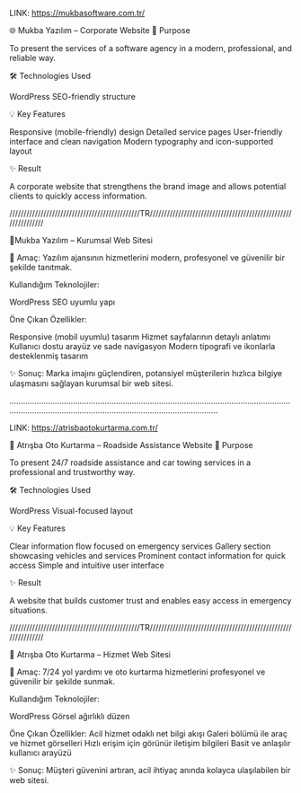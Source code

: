 LINK:  https://mukbasoftware.com.tr/

🌐 Mukba Yazılım – Corporate Website
📍 Purpose

To present the services of a software agency in a modern, professional, and reliable way.

🛠️ Technologies Used

WordPress
SEO-friendly structure

💡 Key Features

Responsive (mobile-friendly) design
Detailed service pages
User-friendly interface and clean navigation
Modern typography and icon-supported layout

✨ Result

A corporate website that strengthens the brand image and allows potential clients to quickly access information.


//////////////////////////////////////////////TR//////////////////////////////////////////////////////////////


🔹Mukba Yazılım – Kurumsal Web Sitesi

📍 Amaç: Yazılım ajansının hizmetlerini modern, profesyonel ve güvenilir bir şekilde tanıtmak.

Kullandığım Teknolojiler:

WordPress
SEO uyumlu yapı

Öne Çıkan Özellikler:

Responsive (mobil uyumlu) tasarım
Hizmet sayfalarının detaylı anlatımı
Kullanıcı dostu arayüz ve sade navigasyon
Modern tipografi ve ikonlarla desteklenmiş tasarım

✨ Sonuç: Marka imajını güçlendiren, potansiyel müşterilerin hızlıca bilgiye ulaşmasını sağlayan kurumsal bir web sitesi.


........................................................................................................................................................................................................................

LINK:  https://atrisbaotokurtarma.com.tr/

🚗 Atrışba Oto Kurtarma – Roadside Assistance Website
📍 Purpose

To present 24/7 roadside assistance and car towing services in a professional and trustworthy way.

🛠️ Technologies Used

WordPress
Visual-focused layout

💡 Key Features

Clear information flow focused on emergency services
Gallery section showcasing vehicles and services
Prominent contact information for quick access
Simple and intuitive user interface

✨ Result

A website that builds customer trust and enables easy access in emergency situations.


//////////////////////////////////////////////TR//////////////////////////////////////////////////////////////


🔹 Atrışba Oto Kurtarma – Hizmet Web Sitesi

📍 Amaç: 7/24 yol yardımı ve oto kurtarma hizmetlerini profesyonel ve güvenilir bir şekilde sunmak.

Kullandığım Teknolojiler:

WordPress
Görsel ağırlıklı düzen

Öne Çıkan Özellikler:
Acil hizmet odaklı net bilgi akışı
Galeri bölümü ile araç ve hizmet görselleri
Hızlı erişim için görünür iletişim bilgileri
Basit ve anlaşılır kullanıcı arayüzü

✨ Sonuç: Müşteri güvenini artıran, acil ihtiyaç anında kolayca ulaşılabilen bir web sitesi.
